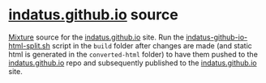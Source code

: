 # [indatus.github.io](http://indatus.github.io) source

[Mixture](http://mixture.io) source for the [indatus.github.io](http://indatus.github.io) site.  Run the [indatus-github-io-html-split.sh](https://github.com/Indatus/indatus.github.io-source/blob/master/build/indatus-github-io-html-split.sh) script in the `build` folder after changes are made (and static html is generated in the `converted-html` folder) to have them pushed to the [indatus.github.io](http://github.com/indatus/indatus.github.io) repo and subsequently published to the [indatus.github.io](http://indatus.github.io) site.
